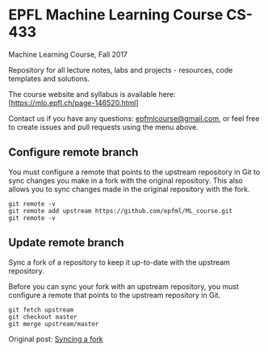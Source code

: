 # EPFL Machine Learning Course CS-433
Machine Learning Course, Fall 2017

Repository for all lecture notes, labs and projects - resources, code templates and solutions.

The course website and syllabus is available here: [https://mlo.epfl.ch/page-146520.html]

Contact us if you have any questions: [epfmlcourse@gmail.com](mailto:epfmlcourse@gmail.com), or feel free to create issues and pull requests using the menu above.


## Configure remote branch

You must configure a remote that points to the upstream repository in Git to sync changes you make in a fork with the original repository. This also allows you to sync changes made in the original repository with the fork.

```
git remote -v
git remote add upstream https://github.com/epfml/ML_course.git
git remote -v
```

## Update remote branch
    
Sync a fork of a repository to keep it up-to-date with the upstream repository.

Before you can sync your fork with an upstream repository, you must configure a remote that points to the upstream repository in Git.

```
git fetch upstream
git checkout master
git merge upstream/master
```

Original post: [Syncing a fork](https://help.github.com/articles/syncing-a-fork/)

